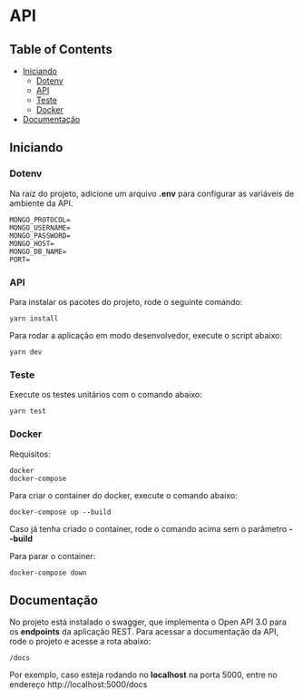 # API

## Table of Contents

* [Iniciando](#iniciando)
  * [Dotenv](#dotenv)
  * [API](#api)
  * [Teste](#teste)
  * [Docker](#docker)
* [Documentação](#documentação)

## Iniciando

### Dotenv

Na raiz do projeto, adicione um arquivo **.env** para configurar as variáveis de ambiente da API.

```
MONGO_PROTOCOL=
MONGO_USERNAME=
MONGO_PASSWORD=
MONGO_HOST=
MONGO_DB_NAME=
PORT=
```

### API

Para instalar os pacotes do projeto, rode o seguinte comando:

```
yarn install
```

Para rodar a aplicação em modo desenvolvedor, execute o script abaixo:

```
yarn dev
```

### Teste

Execute os testes unitários com o comando abaixo:

```
yarn test
```

### Docker

Requisitos:

```
docker
docker-compose
```

Para criar o container do docker, execute o comando abaixo:

```
docker-compose up --build
```

Caso já tenha criado o container, rode o comando acima sem o parâmetro **--build**

Para parar o container:

```
docker-compose down
```

## Documentação

No projeto está instalado o swagger, que implementa o Open API 3.0 para os **endpoints** da aplicação REST. Para acessar a documentação da API, rode o projeto e acesse a rota abaixo:

```
/docs
```

Por exemplo, caso esteja rodando no **localhost** na porta 5000, entre no endereço http://localhost:5000/docs
